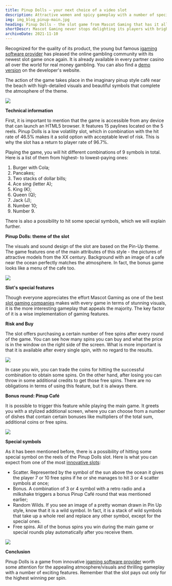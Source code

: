 ```yaml
---
title: Pinup Dolls – your next choice of a video slot
description: Attractive women and spicy gameplay with a number of special bonuses is what you get with the new solution from Mascot Gaming.
img: img_blog_pinup-main.jpg
heading: Pinup Dolls - the slot game from Mascot Gaming that has it all
shortDescr: Mascot Gaming never stops delighting its players with bright and exciting games. The developer is releasing a new slot game with Wild Reels and a bonus game in their recognizable style. Read the text about Pinup Dolls!
archiveDate: 2021-11-10
---
```

Recognized for the quality of its product, the young but famous [igaming software provider](https://mascot.games/) has pleased the online gambling community with its newest slot game once again. It is already available in every partner casino all over the world for real money gambling. You can also find a [demo version](https://play.mascot.games/pinup-dolls) on the developer's website.

The action of the game takes place in the imaginary pinup style café near the beach with high-detailed visuals and beautiful symbols that complete the atmosphere of the theme.

![](../../images/img_blog_pinup-1.jpg)

**Technical information**

First, it is important to mention that the game is accessible from any device that can launch an HTML5 browser. It features 15 paylines located on the 5 reels. Pinup Dolls is a low volatility slot, which in combination with the hit rate of 46.5% makes it a solid option with acceptable level of risk. This is why the slot has a return to player rate of 96.7%.

Playing the game, you will hit different combinations of 9 symbols in total. Here is a list of them from highest- to lowest-paying ones:

1.  Burger with Cola;
2.  Pancakes;
3.  Two stacks of dollar bills;
4.  Ace sing (letter A);
5.  King (K);
6.  Queen (Q);
7.  Jack (J);
8.  Number 10;
9.  Number 9.

There is also a possibility to hit some special symbols, which we will explain further.

**Pinup Dolls: theme of the slot**

The visuals and sound design of the slot are based on the Pin-Up theme. The game features one of the main attributes of this style - the pictures of attractive models from the XX century. Background with an image of a cafe near the ocean perfectly matches the atmosphere. In fact, the bonus game looks like a menu of the cafe too.

![](../../images/img_blog_pinup-2.jpg)

**Slot's special features**

Though everyone appreciates the effort Mascot Gaming as one of the best [slot gaming companies](https://mascot.games/blog/insights-for-slot-gaming-companies) makes with every game in terms of stunning visuals, it is the more interesting gameplay that appeals the majority. The key factor of it is a wise implementation of gaming features.

**Risk and Buy**

The slot offers purchasing a certain number of free spins after every round of the game. You can see how many spins you can buy and what the price is in the window on the right side of the screen. What is more important is that it is available after every single spin, with no regard to the results.

![](../../images/img_blog_pinup-3.jpg)

In case you win, you can trade the coins for hitting the successful combination to obtain some spins. On the other hand, after losing you can throw in some additional credits to get those free spins. There are no obligations in terms of using this feature, but it is always there.

**Bonus round: Pinup Café**

It is possible to trigger this feature while playing the main game. It greets you with a stylized additional screen, where you can choose from a number of dishes that contain certain bonuses like multipliers of the total sum, additional coins or free spins.

![](../../images/img_blog_pinup-4.jpg)

**Special symbols**

As it has been mentioned before, there is a possibility of hitting some special symbol on the reels of the Pinup Dolls slot. Here is what you can expect from one of the most [innovative slots](https://mascot.games/blog/mascot-gaming-rolls-out-major-updates):

*   Scatter. Represented by the symbol of the sun above the ocean it gives the player 7 or 10 free spins if he or she manages to hit 3 or 4 scatter symbols at once;
*   Bonus. A combination of 3 or 4 symbol with a retro radio and a milkshake triggers a bonus Pinup Café round that was mentioned earlier;
*   Random Wilds. If you see an image of a pretty woman drawn in Pin Up style, know that it is a wild symbol. In fact, it is a stack of wild symbols that take up a whole reel and replace any other symbol, except for the special ones.
*   Free spins. All of the bonus spins you win during the main game or special rounds play automatically after you receive them.

![](../../images/img_blog_pinup-5.jpg)

**Conclusion**

Pinup Dolls is a game from innovative [igaming software provider](https://mascot.games/) worth some attention for the appealing atmosphere/visuals and thrilling gameplay with a number of exciting features. Remember that the slot pays out only for the highest winning per spin.
